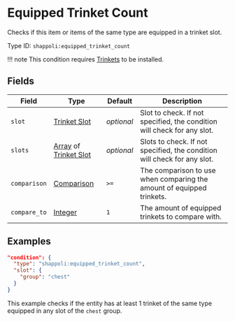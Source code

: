 # Equipped Trinket Count

Checks if this item or items of the same type are equipped in a trinket slot.

Type ID: `shappoli:equipped_trinket_count`

!!! note
This condition requires [Trinkets](https://modrinth.com/mod/trinkets/) to be installed.

## Fields

| Field        | Type                                                                                                                     | Default    | Description                                                              |
| ------------ | ------------------------------------------------------------------------------------------------------------------------ | ---------- | ------------------------------------------------------------------------ |
| `slot`       | [Trinket Slot](../../data/trinket_slot.md)                                                                               | _optional_ | Slot to check. If not specified, the condition will check for any slot.  |
| `slots`      | [Array](https://origins.readthedocs.io/en/latest/types/data_types/array//) of [Trinket Slot](../../data/trinket_slot.md) | _optional_ | Slots to check. If not specified, the condition will check for any slot. |
| `comparison` | [Comparison](https://origins.readthedocs.io/en/latest/types/data_types/comparison/)                                      | `>=`       | The comparison to use when comparing the amount of equipped trinkets.    |
| `compare_to` | [Integer](https://origins.readthedocs.io/en/latest/types/data_types/integer/)                                            | `1`        | The amount of equipped trinkets to compare with.                         |

## Examples

```json
"condition": {
  "type": "shappoli:equipped_trinket_count",
  "slot": {
    "group": "chest"
  }
}
```

This example checks if the entity has at least 1 trinket of the same type equipped in any slot of the `chest` group.
